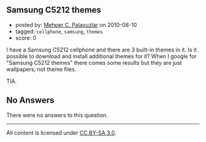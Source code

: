 ## Samsung C5212 themes

- posted by: [Mehper C. Palavuzlar](https://stackexchange.com/users/-1/229-mehper-c-palavuzlar) on 2010-08-10
- tagged: `cellphone`, `samsung`, `themes`
- score: 0

<p>I have a Samsung C5212 cellphone and there are 3 built-in themes in it. Is it possible to download and install additional themes for it? When I google for "Samsung C5212 themes" there comes some results but they are just wallpapers, not theme files.</p>

<p>TIA.</p>


## No Answers

There were no answers to this question.


---

All content is licensed under [CC BY-SA 3.0](https://creativecommons.org/licenses/by-sa/3.0/).
